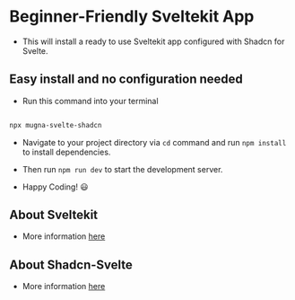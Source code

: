 # Beginner-Friendly Sveltekit App

- This will install a ready to use Sveltekit app configured with Shadcn for Svelte.

## Easy install and no configuration needed

- Run this command into your terminal

```sh

npx mugna-svelte-shadcn

```

- Navigate to your project directory via `cd` command and run `npm install` to install dependencies.
- Then run `npm run dev` to start the development server.

- Happy Coding! :smiley:

## About Sveltekit

- More information [here](https://kit.svelte.dev/docs/introduction)

## About Shadcn-Svelte

- More information [here](https://www.shadcn-svelte.com/docs)
